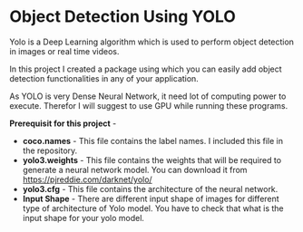 # Object Detection Using YOLO

Yolo is a Deep Learning algorithm which is used to perform object detection in images or real time videos. 

In this project I created a package using which you can easily add object detection functionalities in any of your application.

As YOLO is very Dense Neural Network, it need lot of computing power to execute. Therefor I will suggest to use GPU while running these programs.

**Prerequisit for this project** - 
  * **coco.names** - This file contains the label names. I included this file in the repository.
  * **yolo3.weights** - This file contains the weights that will be required to generate a neural network model. You can download it from https://pjreddie.com/darknet/yolo/
  * **yolo3.cfg** - This file contains the architecture of the neural network.
  * **Input Shape** - There are different input shape of images for different type of architecture of Yolo model. You have to check that what is the input shape for your yolo model.

